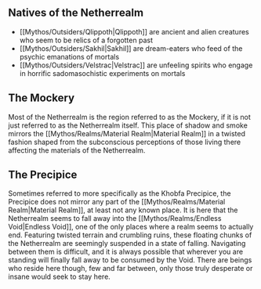 
## Natives of the Netherrealm
- [[Mythos/Outsiders/Qlippoth|Qlippoth]] are ancient and alien creatures who seem to be relics of a forgotten past
- [[Mythos/Outsiders/Sakhil|Sakhil]] are dream-eaters who feed of the psychic emanations of mortals
- [[Mythos/Outsiders/Velstrac|Velstrac]] are unfeeling spirits who engage in horrific sadomasochistic experiments on mortals
## The Mockery
Most of the Netherrealm is the region referred to as the Mockery, if it is not just referred to as the Netherrealm itself. This place of shadow and smoke mirrors the [[Mythos/Realms/Material Realm|Material Realm]] in a twisted fashion shaped from the subconscious perceptions of those living there affecting the materials of the Netherrealm.
## The Precipice
Sometimes referred to more specifically as the Khobfa Precipice, the Precipice does not mirror any part of the [[Mythos/Realms/Material Realm|Material Realm]], at least not any known place. It is here that the Netherrealm seems to fall away into the [[Mythos/Realms/Endless Void|Endless Void]], one of the only places where a realm seems to actually end. Featuring twisted terrain and crumbling ruins, these floating chunks of the Netherrealm are seemingly suspended in a state of falling. Navigating between them is difficult, and it is always possible that wherever you are standing will finally fall away to be consumed by the Void. There are beings who reside here though, few and far between, only those truly desperate or insane would seek to stay here.